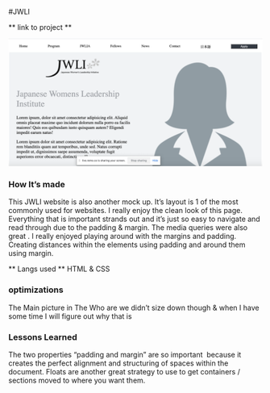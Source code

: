 

#JWLI

** link to project **

![preview](https://raw.githubusercontent.com/Onebestever/JWLI/main/images/jwliPre.png)
### How It’s made

This JWLI website is also another mock up. It’s layout is 1 of the most commonly used for websites. I really enjoy the clean look of this page. Everything that is important strands out and it’s just so easy to navigate and read through due to the padding & margin. The media queries were also great . I really enjoyed playing around with the margins and padding. Creating distances within the elements using padding and around them using margin. 

** Langs used **
HTML & CSS
### optimizations
The Main picture in The Who are we didn’t size down though & when I have  some time I will figure out why that is


### Lessons Learned
The two properties “padding and margin” are so important  because it creates the perfect alignment and structuring of spaces within the document. Floats are another great strategy to use to get containers / sections moved to where you want them.


